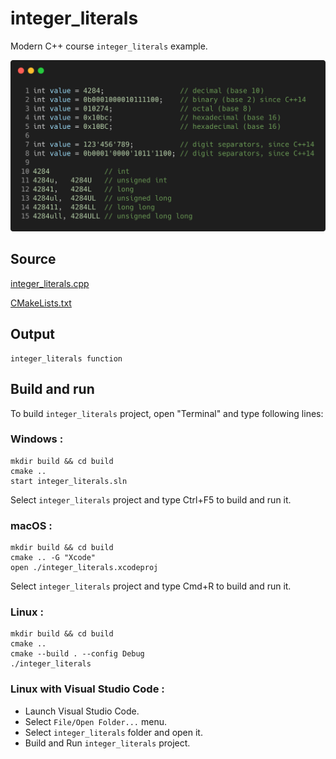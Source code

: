 # integer_literals

Modern C++ course `integer_literals` example.

![integer_literals](../../../../docs/pictures/language_basics/integer_literals.png)

## Source

[integer_literals.cpp](integer_literals.cpp)

[CMakeLists.txt](CMakeLists.txt)

## Output

```
integer_literals function
```

## Build and run

To build `integer_literals` project, open "Terminal" and type following lines:

### Windows :

``` shell
mkdir build && cd build
cmake .. 
start integer_literals.sln
```

Select `integer_literals` project and type Ctrl+F5 to build and run it.

### macOS :

``` shell
mkdir build && cd build
cmake .. -G "Xcode"
open ./integer_literals.xcodeproj
```

Select `integer_literals` project and type Cmd+R to build and run it.

### Linux :

``` shell
mkdir build && cd build
cmake .. 
cmake --build . --config Debug
./integer_literals
```

### Linux with Visual Studio Code :

* Launch Visual Studio Code.
* Select `File/Open Folder...` menu.
* Select `integer_literals` folder and open it.
* Build and Run `integer_literals` project.
